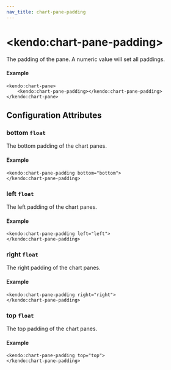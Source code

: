 ```yaml
---
nav_title: chart-pane-padding
---
```


# \<kendo:chart-pane-padding\>

The padding of the pane. A numeric value will set all paddings.

#### Example
    <kendo:chart-pane>
        <kendo:chart-pane-padding></kendo:chart-pane-padding>
    </kendo:chart-pane>

## Configuration Attributes

### bottom `float`

The bottom padding of the chart panes.

#### Example
    <kendo:chart-pane-padding bottom="bottom">
    </kendo:chart-pane-padding>

### left `float`

The left padding of the chart panes.

#### Example
    <kendo:chart-pane-padding left="left">
    </kendo:chart-pane-padding>

### right `float`

The right padding of the chart panes.

#### Example
    <kendo:chart-pane-padding right="right">
    </kendo:chart-pane-padding>

### top `float`

The top padding of the chart panes.

#### Example
    <kendo:chart-pane-padding top="top">
    </kendo:chart-pane-padding>


